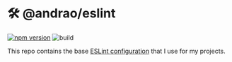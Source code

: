 # 🛠️ @andrao/eslint

[![npm version](https://badge.fury.io/js/@andrao%2Feslint.svg)](https://badge.fury.io/js/@andrao/eslint)
![build](https://github.com/andrao/eslint/workflows/CI/badge.svg)

This repo contains the base [ESLint configuration](https://eslint.org/docs/latest/use/configure/) that I use for my projects.
